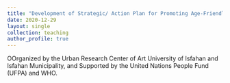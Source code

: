 ```yaml
---
title: "Development of Strategic/ Action Plan for Promoting Age-Friendly Communities in Isfahan, Based on the Rapid Assessment In 2019"
date: 2020-12-29
layout: single
collection: teaching
author_profile: true
---
```


OOrganized by the Urban Research Center of Art University of Isfahan and Isfahan Municipality, and Supported by the United Nations People Fund (UFPA) and WHO.
